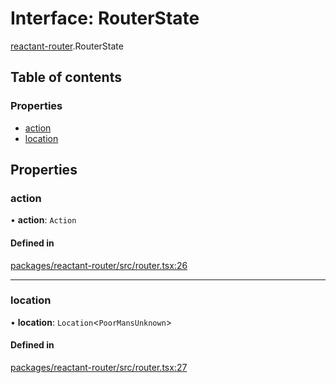 # Interface: RouterState

[reactant-router](../modules/reactant_router.md).RouterState

## Table of contents

### Properties

- [action](reactant_router.RouterState.md#action)
- [location](reactant_router.RouterState.md#location)

## Properties

### action

• **action**: `Action`

#### Defined in

[packages/reactant-router/src/router.tsx:26](https://github.com/unadlib/reactant/blob/46d47605/packages/reactant-router/src/router.tsx#L26)

___

### location

• **location**: `Location`<`PoorMansUnknown`\>

#### Defined in

[packages/reactant-router/src/router.tsx:27](https://github.com/unadlib/reactant/blob/46d47605/packages/reactant-router/src/router.tsx#L27)
